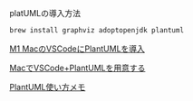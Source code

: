 platUMLの導入方法

```bash
brew install graphviz adoptopenjdk plantuml
```

[M1 MacのVSCodeにPlantUMLを導入](https://qiita.com/Lemoneeed/items/5c2728dc1f86e5c3b643)

[MacでVSCode+PlantUMLを用意する](https://qiita.com/tenslar/items/79802a9ed0eea18b3d88)

[PlantUML使い方メモ](https://qiita.com/opengl-8080/items/98c510b8ca060bdd2ea3)
